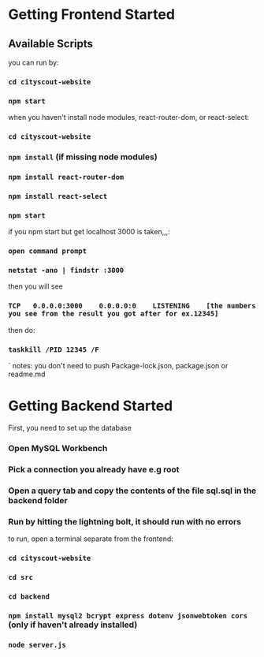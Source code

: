 # Getting Frontend Started

## Available Scripts

you can run by:

### `cd cityscout-website`
### `npm start`

when you haven't install node modules, react-router-dom, or react-select:

### `cd cityscout-website`
### `npm install` (if missing node modules)
### `npm install react-router-dom`
### `npm install react-select`
### `npm start`

if you npm start but get localhost 3000 is taken,,,:

### `open command prompt`
### `netstat -ano | findstr :3000`
then you will see
### `TCP   0.0.0.0:3000    0.0.0.0:0    LISTENING    [the numbers you see from the result you got after for ex.12345]`
then do:
### `taskkill /PID 12345 /F`
`
notes: you don't need to push Package-lock.json, package.json or readme.md

# Getting Backend Started

First, you need to set up the database

### Open MySQL Workbench
### Pick a connection you already have e.g root
### Open a query tab and copy the contents of the file sql.sql in the backend folder
### Run by hitting the lightning bolt, it should run with no errors

to run, open a terminal separate from the frontend:

### `cd cityscout-website`
### `cd src`
### `cd backend`
### `npm install mysql2 bcrypt express dotenv jsonwebtoken cors` (only if haven't already installed)
### `node server.js`
